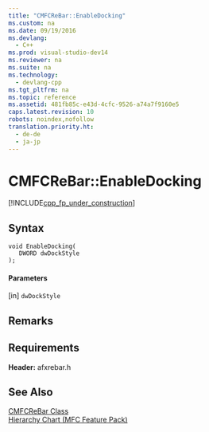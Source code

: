 ```yaml
---
title: "CMFCReBar::EnableDocking"
ms.custom: na
ms.date: 09/19/2016
ms.devlang: 
  - C++
ms.prod: visual-studio-dev14
ms.reviewer: na
ms.suite: na
ms.technology: 
  - devlang-cpp
ms.tgt_pltfrm: na
ms.topic: reference
ms.assetid: 481fb85c-e43d-4cfc-9526-a74a7f9160e5
caps.latest.revision: 10
robots: noindex,nofollow
translation.priority.ht: 
  - de-de
  - ja-jp
---
```

# CMFCReBar::EnableDocking
[!INCLUDE[cpp_fp_under_construction](../vs140/includes/cpp_fp_under_construction_md.md)]  
  
## Syntax  
  
```  
void EnableDocking(  
   DWORD dwDockStyle  
);  
```  
  
#### Parameters  
 [in] `dwDockStyle`  
  
## Remarks  
  
## Requirements  
 **Header:** afxrebar.h  
  
## See Also  
 [CMFCReBar Class](../vs140/CMFCReBar-Class.md)   
 [Hierarchy Chart (MFC Feature Pack)](../vs140/Hierarchy-Chart.md)